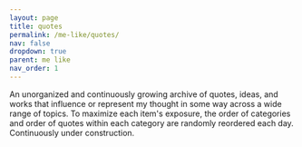 ```yaml
---
layout: page
title: quotes
permalink: /me-like/quotes/
nav: false
dropdown: true
parent: me like
nav_order: 1
---
```



An unorganized and continuously growing archive of quotes, ideas, and works that influence or represent my thought in some way across a wide range of topics.
To maximize each item's exposure, the order of categories and order of quotes within each category are randomly reordered each day.
Continuously under construction.

<div id="quotes-content">
<!-- Content will be dynamically generated by JavaScript -->
</div>
